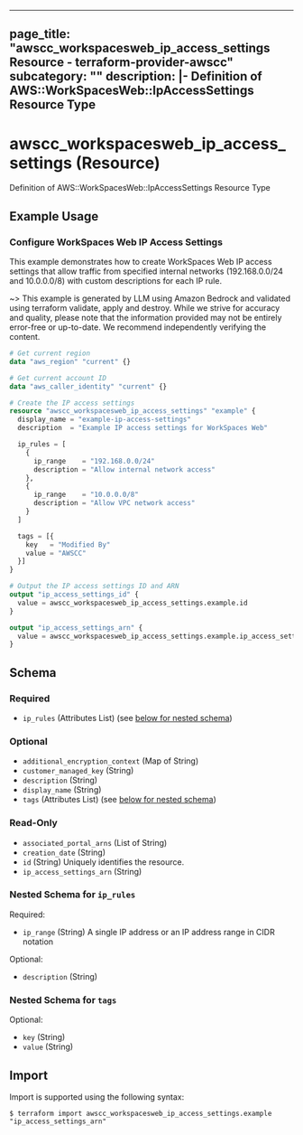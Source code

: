 
---
page_title: "awscc_workspacesweb_ip_access_settings Resource - terraform-provider-awscc"
subcategory: ""
description: |-
  Definition of AWS::WorkSpacesWeb::IpAccessSettings Resource Type
---

# awscc_workspacesweb_ip_access_settings (Resource)

Definition of AWS::WorkSpacesWeb::IpAccessSettings Resource Type

## Example Usage

### Configure WorkSpaces Web IP Access Settings

This example demonstrates how to create WorkSpaces Web IP access settings that allow traffic from specified internal networks (192.168.0.0/24 and 10.0.0.0/8) with custom descriptions for each IP rule.

~> This example is generated by LLM using Amazon Bedrock and validated using terraform validate, apply and destroy. While we strive for accuracy and quality, please note that the information provided may not be entirely error-free or up-to-date. We recommend independently verifying the content.

```terraform
# Get current region
data "aws_region" "current" {}

# Get current account ID
data "aws_caller_identity" "current" {}

# Create the IP access settings
resource "awscc_workspacesweb_ip_access_settings" "example" {
  display_name = "example-ip-access-settings"
  description  = "Example IP access settings for WorkSpaces Web"

  ip_rules = [
    {
      ip_range    = "192.168.0.0/24"
      description = "Allow internal network access"
    },
    {
      ip_range    = "10.0.0.0/8"
      description = "Allow VPC network access"
    }
  ]

  tags = [{
    key   = "Modified By"
    value = "AWSCC"
  }]
}

# Output the IP access settings ID and ARN
output "ip_access_settings_id" {
  value = awscc_workspacesweb_ip_access_settings.example.id
}

output "ip_access_settings_arn" {
  value = awscc_workspacesweb_ip_access_settings.example.ip_access_settings_arn
}
```

<!-- schema generated by tfplugindocs -->
## Schema

### Required

- `ip_rules` (Attributes List) (see [below for nested schema](#nestedatt--ip_rules))

### Optional

- `additional_encryption_context` (Map of String)
- `customer_managed_key` (String)
- `description` (String)
- `display_name` (String)
- `tags` (Attributes List) (see [below for nested schema](#nestedatt--tags))

### Read-Only

- `associated_portal_arns` (List of String)
- `creation_date` (String)
- `id` (String) Uniquely identifies the resource.
- `ip_access_settings_arn` (String)

<a id="nestedatt--ip_rules"></a>
### Nested Schema for `ip_rules`

Required:

- `ip_range` (String) A single IP address or an IP address range in CIDR notation

Optional:

- `description` (String)


<a id="nestedatt--tags"></a>
### Nested Schema for `tags`

Optional:

- `key` (String)
- `value` (String)

## Import

Import is supported using the following syntax:

```shell
$ terraform import awscc_workspacesweb_ip_access_settings.example "ip_access_settings_arn"
```
